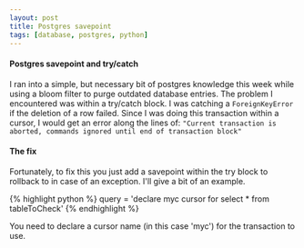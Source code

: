 ```yaml
---
layout: post
title: Postgres savepoint
tags: [database, postgres, python]
---
```


#### Postgres savepoint and try/catch

I ran into a simple, but necessary bit of postgres knowledge this week while using a bloom filter to purge outdated database entries. The problem I encountered was within a try/catch block. I was catching a `ForeignKeyError` if the deletion of a row failed. Since I was doing this transaction within a cursor, I would get an error along the lines of: `"Current transaction is aborted, commands ignored until end of transaction block"`

<!--more-->

#### The fix
Fortunately, to fix this you just add a savepoint within the try block to rollback to in case of an exception. I'll give a bit of an example.

{% highlight python %}
query = 'declare myc cursor for select * from tableToCheck'
{% endhighlight %}

You need to declare a cursor name (in this case 'myc') for the transaction to use.

<script src="https://gist.github.com/tippenein/5986823.js"></script>
